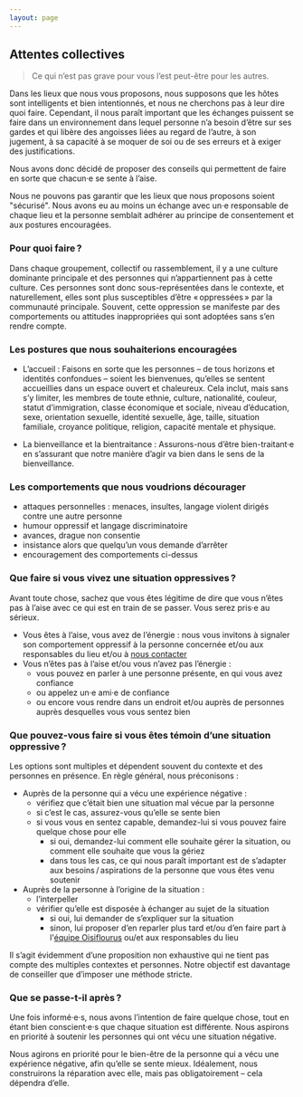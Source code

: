 ```yaml
---
layout: page
---
```


## Attentes collectives

> Ce qui n’est pas grave pour vous l’est peut-être pour les autres.

Dans les lieux que nous vous proposons, nous supposons que les hôtes sont intelligents et bien intentionnés, et nous ne cherchons pas à leur dire quoi faire. Cependant, il nous paraît important que les échanges puissent se faire dans un environnement dans lequel personne n’a besoin d’être sur ses gardes et qui libère des angoisses liées au regard de l’autre, à son jugement, à sa capacité à se moquer de soi ou de ses erreurs et à exiger des justifications.  

Nous avons donc décidé de proposer des conseils qui permettent de faire en sorte que chacun·e se sente à l’aise.  
  
Nous ne pouvons pas garantir que les lieux que nous proposons soient "sécurisé". Nous avons eu au moins un échange avec un·e responsable de chaque lieu et la personne semblait adhérer au principe de consentement et aux postures encouragées.

### Pour quoi faire ?

Dans chaque groupement, collectif ou rassemblement, il y a une culture dominante principale et des personnes qui n’appartiennent pas à cette culture. Ces personnes sont donc sous-représentées dans le contexte, et naturellement, elles sont plus susceptibles d’être « oppressées » par la communauté principale. Souvent, cette oppression se manifeste par des comportements ou attitudes inappropriées qui sont adoptées sans s’en rendre compte.

### Les postures que nous souhaiterions encouragées

- L’accueil : Faisons en sorte que les personnes – de tous horizons et identités confondues – soient les bienvenues, qu’elles se sentent accueillies dans un espace ouvert et chaleureux. Cela inclut, mais sans s’y limiter, les membres de toute ethnie, culture, nationalité, couleur, statut d’immigration, classe économique et sociale, niveau d’éducation, sexe, orientation sexuelle, identité sexuelle, âge, taille, situation familiale, croyance politique, religion, capacité mentale et physique.

- La bienveillance et la bientraitance : Assurons-nous d’être bien-traitant·e en s’assurant que notre manière d’agir va bien dans le sens de la bienveillance.

### Les comportements que nous voudrions décourager

- attaques personnelles : menaces, insultes, langage violent dirigés contre une autre personne
- humour oppressif et langage discriminatoire
- avances, drague non consentie
- insistance alors que quelqu’un vous demande d’arrêter
- encouragement des comportements ci-dessus

### Que faire si vous vivez une situation oppressives ?

Avant toute chose, sachez que vous êtes légitime de dire que vous n’êtes pas à l’aise avec ce qui est en train de se passer. Vous serez pris·e au sérieux.

- Vous êtes à l’aise, vous avez de l’énergie : nous vous invitons à signaler son comportement oppressif à la personne concernée et/ou aux responsables du lieu et/ou à [nous contacter](/nous-contacter)
- Vous n’êtes pas à l’aise et/ou vous n’avez pas l’énergie :
  - vous pouvez en parler à une personne présente, en qui vous avez confiance
  - ou appelez un·e ami·e de confiance
  - ou encore vous rendre dans un endroit et/ou auprès de personnes auprès desquelles vous vous sentez bien

### Que pouvez-vous faire si vous êtes témoin d’une situation oppressive ?

Les options sont multiples et dépendent souvent du contexte et des personnes en présence. En règle général, nous préconisons :

- Auprès de la personne qui a vécu une expérience négative :
  - vérifiez que c’était bien une situation mal vécue par la personne
  - si c’est le cas, assurez-vous qu’elle se sente bien
  - si vous vous en sentez capable, demandez-lui si vous pouvez faire quelque chose pour elle
    - si oui, demandez-lui comment elle souhaite gérer la situation, ou comment elle souhaite que vous la gériez
    - dans tous les cas, ce qui nous paraît important est de s’adapter aux besoins / aspirations de la personne que vous êtes venu soutenir
- Auprès de la personne à l’origine de la situation :
  - l’interpeller
  - vérifier qu’elle est disposée à échanger au sujet de la situation
    - si oui, lui demander de s’expliquer sur la situation
    - sinon, lui proposer d’en reparler plus tard et/ou d’en faire part à l'[équipe Oisiflourus](/nous-contacter) ou/et aux responsables du lieu

Il s’agit évidemment d’une proposition non exhaustive qui ne tient pas compte des multiples contextes et personnes. Notre objectif est davantage de conseiller que d’imposer une méthode stricte.

### Que se passe-t-il après ?

Une fois informé·e·s, nous avons l’intention de faire quelque chose, tout en étant bien conscient·e·s que chaque situation est différente. Nous aspirons en priorité à soutenir les personnes qui ont vécu une situation négative.
  
Nous agirons en priorité pour le bien-être de la personne qui a vécu une expérience négative, afin qu’elle se sente mieux. Idéalement, nous construirons la réparation avec elle, mais pas obligatoirement – cela dépendra d’elle.
